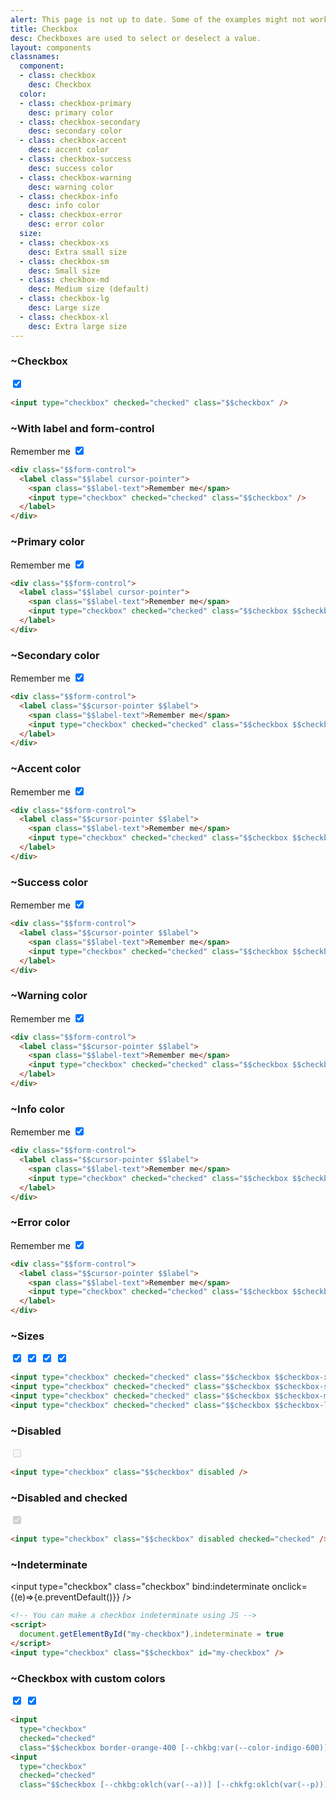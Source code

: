 ```yaml
---
alert: This page is not up to date. Some of the examples might not work as expected.
title: Checkbox
desc: Checkboxes are used to select or deselect a value.
layout: components
classnames:
  component:
  - class: checkbox
    desc: Checkbox
  color:
  - class: checkbox-primary
    desc: primary color
  - class: checkbox-secondary
    desc: secondary color
  - class: checkbox-accent
    desc: accent color
  - class: checkbox-success
    desc: success color
  - class: checkbox-warning
    desc: warning color
  - class: checkbox-info
    desc: info color
  - class: checkbox-error
    desc: error color
  size:
  - class: checkbox-xs
    desc: Extra small size
  - class: checkbox-sm
    desc: Small size
  - class: checkbox-md
    desc: Medium size (default)
  - class: checkbox-lg
    desc: Large size
  - class: checkbox-xl
    desc: Extra large size
---
```


<script>
  import Component from "$components/Component.svelte"
  let indeterminate = true;
</script>

### ~Checkbox
<input type="checkbox" checked="checked" class="checkbox" />

```html
<input type="checkbox" checked="checked" class="$$checkbox" />
```


### ~With label and form-control
<div class="form-control w-52">
  <label class="cursor-pointer label">
    <span class="label-text">Remember me</span>
    <input type="checkbox" checked="checked" class="checkbox" />
  </label>
</div>

```html
<div class="$$form-control">
  <label class="$$label cursor-pointer">
    <span class="$$label-text">Remember me</span>
    <input type="checkbox" checked="checked" class="$$checkbox" />
  </label>
</div>
```


### ~Primary color
<div class="form-control w-52">
  <label class="cursor-pointer label">
    <span class="label-text">Remember me</span>
    <input type="checkbox" checked="checked" class="checkbox checkbox-primary" />
  </label>
</div>

```html
<div class="$$form-control">
  <label class="$$label cursor-pointer">
    <span class="$$label-text">Remember me</span>
    <input type="checkbox" checked="checked" class="$$checkbox $$checkbox-primary" />
  </label>
</div>
```


### ~Secondary color
<div class="form-control w-52">
  <label class="cursor-pointer label">
    <span class="label-text">Remember me</span>
    <input type="checkbox" checked="checked" class="checkbox checkbox-secondary" />
  </label>
</div>

```html
<div class="$$form-control">
  <label class="$$cursor-pointer $$label">
    <span class="$$label-text">Remember me</span>
    <input type="checkbox" checked="checked" class="$$checkbox $$checkbox-secondary" />
  </label>
</div>
```


### ~Accent color
<div class="form-control w-52">
  <label class="cursor-pointer label">
    <span class="label-text">Remember me</span>
    <input type="checkbox" checked="checked" class="checkbox checkbox-accent" />
  </label>
</div>

```html
<div class="$$form-control">
  <label class="$$cursor-pointer $$label">
    <span class="$$label-text">Remember me</span>
    <input type="checkbox" checked="checked" class="$$checkbox $$checkbox-accent" />
  </label>
</div>
```


### ~Success color
<div class="form-control w-52">
  <label class="cursor-pointer label">
    <span class="label-text">Remember me</span>
    <input type="checkbox" checked="checked" class="checkbox checkbox-success" />
  </label>
</div>

```html
<div class="$$form-control">
  <label class="$$cursor-pointer $$label">
    <span class="$$label-text">Remember me</span>
    <input type="checkbox" checked="checked" class="$$checkbox $$checkbox-success" />
  </label>
</div>
```


### ~Warning color
<div class="form-control w-52">
  <label class="cursor-pointer label">
    <span class="label-text">Remember me</span>
    <input type="checkbox" checked="checked" class="checkbox checkbox-warning" />
  </label>
</div>

```html
<div class="$$form-control">
  <label class="$$cursor-pointer $$label">
    <span class="$$label-text">Remember me</span>
    <input type="checkbox" checked="checked" class="$$checkbox $$checkbox-warning" />
  </label>
</div>
```


### ~Info color
<div class="form-control w-52">
  <label class="cursor-pointer label">
    <span class="label-text">Remember me</span>
    <input type="checkbox" checked="checked" class="checkbox checkbox-info" />
  </label>
</div>

```html
<div class="$$form-control">
  <label class="$$cursor-pointer $$label">
    <span class="$$label-text">Remember me</span>
    <input type="checkbox" checked="checked" class="$$checkbox $$checkbox-info" />
  </label>
</div>
```


### ~Error color
<div class="form-control w-52">
  <label class="cursor-pointer label">
    <span class="label-text">Remember me</span>
    <input type="checkbox" checked="checked" class="checkbox checkbox-error" />
  </label>
</div>

```html
<div class="$$form-control">
  <label class="$$cursor-pointer $$label">
    <span class="$$label-text">Remember me</span>
    <input type="checkbox" checked="checked" class="$$checkbox $$checkbox-error" />
  </label>
</div>
```


### ~Sizes
<div class="flex flex-col items-center gap-2">
  <input type="checkbox" checked="checked" class="checkbox checkbox-xs" />
  <input type="checkbox" checked="checked" class="checkbox checkbox-sm" />
  <input type="checkbox" checked="checked" class="checkbox checkbox-md" />
  <input type="checkbox" checked="checked" class="checkbox checkbox-lg" />
</div>

```html
<input type="checkbox" checked="checked" class="$$checkbox $$checkbox-xs" />
<input type="checkbox" checked="checked" class="$$checkbox $$checkbox-sm" />
<input type="checkbox" checked="checked" class="$$checkbox $$checkbox-md" />
<input type="checkbox" checked="checked" class="$$checkbox $$checkbox-lg" />
```


### ~Disabled
<input type="checkbox" disabled="disabled" class="checkbox" />

```html
<input type="checkbox" class="$$checkbox" disabled />
```


### ~Disabled and checked
<input type="checkbox" disabled="disabled" class="checkbox" checked="checked" />

```html
<input type="checkbox" class="$$checkbox" disabled checked="checked" />
```


### ~Indeterminate
<input type="checkbox" class="checkbox" bind:indeterminate onclick={(e)=>{e.preventDefault()}} />

```html
<!-- You can make a checkbox indeterminate using JS -->
<script>
  document.getElementById("my-checkbox").indeterminate = true
</script>
<input type="checkbox" class="$$checkbox" id="my-checkbox" />
```


### ~Checkbox with custom colors
<input type="checkbox" checked="checked" class="checkbox border-orange-400 checked:border-indigo-800 [--chkbg:var(--color-indigo-600)] [--chkfg:orange]" />
<input type="checkbox" checked="checked" class="checkbox [--chkbg:oklch(var(--a))] [--chkfg:oklch(var(--p))]" />

```html
<input
  type="checkbox"
  checked="checked"
  class="$$checkbox border-orange-400 [--chkbg:var(--color-indigo-600)] [--chkfg:orange] checked:border-indigo-800" />
<input
  type="checkbox"
  checked="checked"
  class="$$checkbox [--chkbg:oklch(var(--a))] [--chkfg:oklch(var(--p))]" />
```
